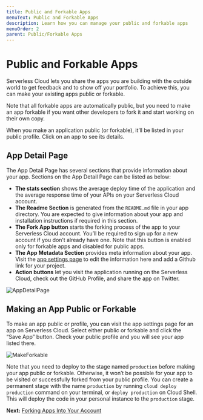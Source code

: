 ```yaml
---
title: Public and Forkable Apps
menuText: Public and Forkable Apps
description: Learn how you can manage your public and forkable apps
menuOrder: 2
parent: Public/Forkable Apps
---
```


# Public and Forkable Apps 

Serverless Cloud lets you share the apps you are building with the outside world to get feedback and to show off your portfolio. To achieve this, you can make your existing apps public or forkable.

Note that all forkable apps are automatically public, but you need to make an app forkable if you want other developers to fork it and start working on their own copy.

When you make an application public (or forkable), it’ll be listed in your public profile. Click on an app to see its details. 

## App Detail Page

The App Detail Page has several sections that provide information about your app. Sections on the App Detail Page can be listed as below:

- **The stats section** shows the average deploy time of the application and the average response time of your APIs on your Serverless Cloud account.
- **The Readme Section** is generated from the `README.md` file in your app directory. You are expected to give information about your app and installation instructions if required in this section.
- **The Fork App button** starts the forking process of the app to your Serverless Cloud account. You’ll be required to sign up for a new account if you don’t already have one. Note that this button is enabled only for forkable apps and disabled for public apps.
- **The App Metadata Section** provides meta information about your app. Visit the [app settings page](https://cloud.serverless.com/orgs/yourOrgName/apps/yourAppName/settings) to edit the information here and add a Github link for your project.
- **Action buttons** let you visit the application running on the Serverless Cloud, check out the GitHub Profile, and share the app on Twitter.

![AppDetailPage](https://user-images.githubusercontent.com/85096820/141509961-4e6ba209-2735-4024-8d82-c1aa1a63760f.png)

## Making an App Public or Forkable

To make an app public or profile, you can visit the app settings page for an app on Serverless Cloud. Select either public or forkable and click the “Save App” button. Check your public profile and you will see your app listed there.

![MakeForkable](https://user-images.githubusercontent.com/85096820/141510119-c0ab1f83-e240-4214-8192-7bf2f9a1034e.png)

Note that you need to deploy to the stage named `production` before making your app public or forkable. Otherwise, it won’t be possible for your app to be visited or successfully forked from your public profile. You can create a permanent stage with the name `production` by  running `cloud deploy production` command on your terminal, or `deploy production` on Cloud Shell. This will deploy the code in your personal instance to the `production` stage.

**Next:** [Forking Apps Into Your Account](cloud/docs/public-apps/forking-apps)
